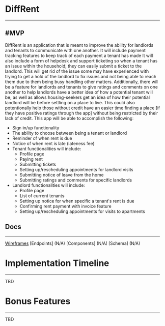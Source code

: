 # DiffRent
---

#MVP
---

DiffRent is an application that is meant to improve the ability for landlords and tenants to communicate with one another. It will include payment tracking features to keep track of each payment a tenant has made It will also include a form of helpdesk and support ticketing so when a tenant has an issue within the household, they can easily submit a ticket to the landlord. This will get rid of the issue some may have experienced with trying to get a hold of the landlord to fix issues and not being able to reach them due to them being busy handling other matters. Additionally, there will be a feature for landlords and tenants to give ratings and comments on one another to help landlords have a better idea of how a potential tenant will be, as well as allows housing-seekers get an idea of how their potential landlord will be before settling on a place to live. This could also potentionally help those without credit have an easier time finding a place [if they have positive ratings through the app] without being restricted by their lack of credit. This app will be able to accomplish the following:

* Sign in/up functionality
* The ability to choose between being a tenant or landlord
* Reminder of when rent is due
* Notice of when rent is late (lateness fee)
* Tenant functionalities will include:
  * Profile page
  * Paying rent
  * Submitting tickets
  * Setting up/rescheduling appointments for landlord visits
  * Submitting notice of leave from the home
  * Submitting ratings and comments for specific landlords
* Landlord functionalities will include:
  * Profile page
  * List of current tenants
  * Setting up notice for when specific a tenant's rent is due
  * Confirming rent payment with invoice feature
  * Setting up/rescheduling appointments for visits to apartments
  
## Docs
---
[Wireframes](N/A)
[Endpoints] (N/A)
[Components] (N/A)
[Schema] (N/A)

# Implementation Timeline
---

TBD

# Bonus Features
---

TBD
